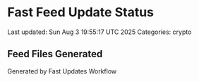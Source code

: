 # Fast Feed Update Status
Last updated: Sun Aug  3 19:55:17 UTC 2025
Categories: crypto

## Feed Files Generated

Generated by Fast Updates Workflow
